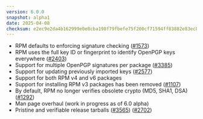 ```yaml
---
version: 6.0.0
snapshot: alpha1
date: 2025-04-08
checksum: e2ec9e2da4b162999e0e8cba198f79fbefe75f200cf71594ff83882e83ec89f5
---
```


* RPM defaults to enforcing signature checking ([#1573](https://github.com/rpm-software-management/rpm/issues/1573))
* RPM uses the full key ID or fingerprint to identify OpenPGP keys everywhere ([#2403](https://github.com/rpm-software-management/rpm/issues/2403))
* Support for multiple OpenPGP signatures per package ([#3385](https://github.com/rpm-software-management/rpm/issues/3385))
* Support for updating previously imported keys ([#2577](https://github.com/rpm-software-management/rpm/issues/2577))
* Support for both RPM v4 and v6 packages
* Support for installing RPM v3 packages has been removed ([#1107](https://github.com/rpm-software-management/rpm/issues/1107))
* By default, RPM no longer verifies obsolete crypto (MD5, SHA1, DSA) ([#1292](https://github.com/rpm-software-management/rpm/issues/1292))
* Man page overhaul (work in progress as of 6.0 alpha)
* Pristine and verifiable release tarballs ([#3565](https://github.com/rpm-software-management/rpm/issues/3565)) ([#2702](https://github.com/rpm-software-management/rpm/issues/2702))
